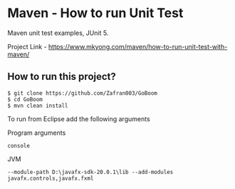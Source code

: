 # Maven - How to run Unit Test
Maven unit test examples, JUnit 5.

Project Link - https://www.mkyong.com/maven/how-to-run-unit-test-with-maven/

## How to run this project?
```
$ git clone https://github.com/Zafran003/GoBoom
$ cd GoBoom
$ mvn clean install

```

To run from Eclipse add the following arguments

Program arguments 
```
console 
```

JVM
```
--module-path D:\javafx-sdk-20.0.1\lib --add-modules javafx.controls,javafx.fxml
```